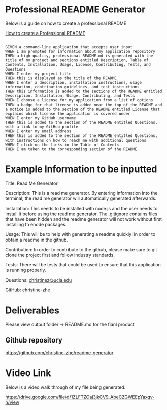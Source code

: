 
# Professional README Generator

Below is a guide on how to create a professional README

[How to create a Professional README](https://coding-boot-camp.github.io/full-stack/github/professional-readme-guide)

```

GIVEN a command-line application that accepts user input
WHEN I am prompted for information about my application repository
THEN a high-quality, professional README.md is generated with the title of my project and sections entitled Description, Table of Contents, Installation, Usage, License, Contributing, Tests, and Questions
WHEN I enter my project title
THEN this is displayed as the title of the README
WHEN I enter a description, installation instructions, usage information, contribution guidelines, and test instructions
THEN this information is added to the sections of the README entitled Description, Installation, Usage, Contributing, and Tests
WHEN I choose a license for my application from a list of options
THEN a badge for that license is added near the top of the README and a notice is added to the section of the README entitled License that explains which license the application is covered under
WHEN I enter my GitHub username
THEN this is added to the section of the README entitled Questions, with a link to my GitHub profile
WHEN I enter my email address
THEN this is added to the section of the README entitled Questions, with instructions on how to reach me with additional questions
WHEN I click on the links in the Table of Contents
THEN I am taken to the corresponding section of the README
```
# Example Information to be inputted
Title: Read Me Generator

Description: This is a read me generator. By entering information into the terminal, the read me generator will automatically generated afterwards. 

Installation: This needs to be installed with node.js and the user needs to install it before using the read me generator.  The .gitignore contains files that have been hidden and the readme generator will not work without first installing th enode packages.

Usage: This will be to help with generating a readme quickly iin order to obtain a readme in the github. 

Contribution: In order to contribute to the github, please make sure to git clone the project first and follow industry standards.

Tests: There will be tests that could be used to ensure that this application is running properly.

Questions: christinez@ucla.edu

GitHub: christine-zhe

# Deliverables
Please view output folder -> README.md for the fianl product

## Github repository
https://github.com/christine-zhe/readme-generator

# Video Link
Below is a video walk through of my file being generated.

https://drive.google.com/file/d/1ZLFTZOaj3jkCV9_AbeCZGWEEpYaxqv-h/view

